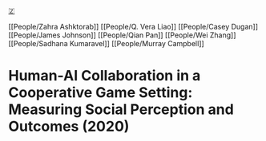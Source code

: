 [🇿](zotero://select/library/items/4EGSI7BI)

[[People/Zahra Ashktorab]] [[People/Q. Vera Liao]] [[People/Casey Dugan]] [[People/James Johnson]] [[People/Qian Pan]] [[People/Wei Zhang]] [[People/Sadhana Kumaravel]] [[People/Murray Campbell]] 
# Human-AI Collaboration in a Cooperative Game Setting: Measuring Social Perception and Outcomes (2020)

